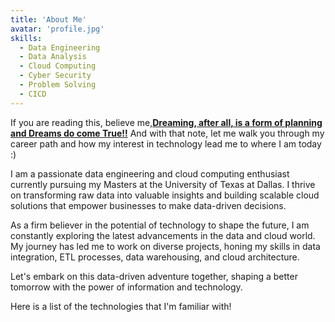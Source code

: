 ```yaml
---
title: 'About Me'
avatar: 'profile.jpg'
skills:
  - Data Engineering
  - Data Analysis
  - Cloud Computing
  - Cyber Security
  - Problem Solving
  - CICD
---
```


If you are reading this, believe me,[**Dreaming, after all, is a form of planning and Dreams do come True!!**]() And with that note, let me walk you through my career path and how my interest in technology lead me to where I am today :)

I am a passionate data engineering and cloud computing enthusiast currently pursuing my Masters at the University of Texas at Dallas. I thrive on transforming raw data into valuable insights and building scalable cloud solutions that empower businesses to make data-driven decisions.

As a firm believer in the potential of technology to shape the future, I am constantly exploring the latest advancements in the data and cloud world. My journey has led me to work on diverse projects, honing my skills in data integration, ETL processes, data warehousing, and cloud architecture.

Let's embark on this data-driven adventure together, shaping a better tomorrow with the power of information and technology.

Here is a list of the technologies that I'm familiar with!


























































